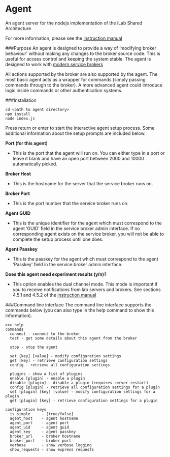 Agent
=====

An agent server for the nodejs implementation of the iLab Shared Architecture

For more information, please see the [instruction manual](http://www.samuco.net/ilab/manual.pdf)

###Purpose
An agent is designed to provide a way of ‘modifying broker behaviour’ without making any changes to the broker source code. This is useful for access control and keeping the system stable. The agent is designed to work with [modern service brokers](https://github.com/ShadovvMoon/Broker)

All actions supported by the broker are also supported by the agent. The most basic agent acts as a wrapper for commands (simply passing commands through to the broker). A more advanced agent could introduce logic inside commands or other authentication systems.

###Installation
```
cd <path to agent directory>
npm install
node index.js
```

Press return or enter to start the interactive agent setup process. Some additional information about the setup prompts are included below.

**Port (for this agent)**
- This is the port that the agent will run on. You can either type in a port or leave it blank and have an open port between 2000 and 10000 automatically picked.

**Broker Host**
- This is the hostname for the server that the service broker runs on. 

**Broker Port**
- This is the port number that the service broker runs on. 

**Agent GUID**
- This is the unique identifier for the agent which must correspond to the agent ‘GUID’ field in the service broker admin interface. If no corresponding agent exists on the service broker, you will not be able to complete the setup process until one does.

**Agent Passkey**
- This is the passkey for the agent which must correspond to the agent ‘Passkey’ field in the service broker admin interface.

**Does this agent need experiment results (y/n)?**
- This option enables the dual channel mode. This mode is important if you to receive notifications from lab servers and brokers. See sections 4.5.1 and 4.5.2 of the [instruction manual](http://www.samuco.net/ilab/manual.pdf)

###Command line interface
The command line interface supports the commands  below (you can also type in the help command to show this information).

```
>>> help
commands
  connect - connect to the broker
  test - get some details about this agent from the broker
 
  stop - stop the agent
 
  set [key] [value] - modify configuration settings
  get [key] - retrieve configuration settings
  config - retrieve all configuration settings
 
  plugins - show a list of plugins
  enable [plugin] - enable a plugin
  disable [plugin] - disable a plugin (requires server restart)
  config [plugin] - retrieve all configuration settings for a plugin
  set [plugin] [key] [value] - modify configuration settings for a plugin
  get [plugin] [key] - retrieve configuration settings for a plugin
 
configuration keys
  is_simple     - [true/false]
  agent_host    - agent hostname
  agent_port    - agent port
  agent_uid     - agent guid
  agent_key     - agent passkey
  broker_url    - broker hostname
  broker_port   - broker port
  verbose       - show verbose logging
  show_requests - show express requests
```
